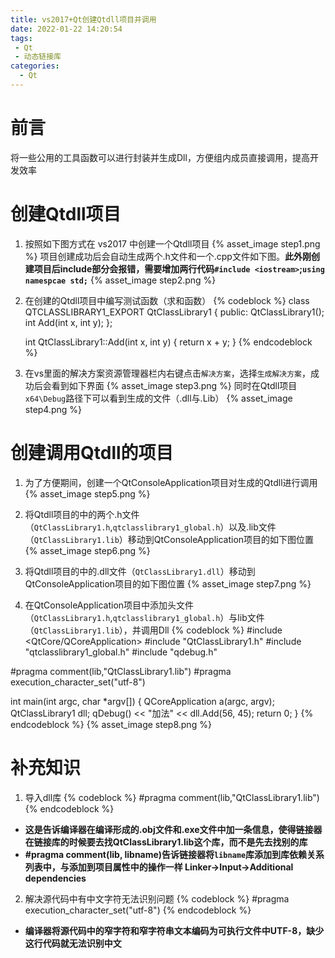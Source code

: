 ```yaml
---
title: vs2017+Qt创建Qtdll项目并调用
date: 2022-01-22 14:20:54
tags:
 - Qt
 - 动态链接库
categories:
  - Qt
---
```


# 前言
将一些公用的工具函数可以进行封装并生成Dll，方便组内成员直接调用，提高开发效率
<!-- more -->

# 创建Qtdll项目
1. 按照如下图方式在 vs2017 中创建一个Qtdll项目
{% asset_image step1.png %}
项目创建成功后会自动生成两个.h文件和一个.cpp文件如下图。**此外刚创建项目后include部分会报错，需要增加两行代码`#include <iostream>`;`using namespcae std;`**
{% asset_image step2.png %}

2. 在创建的Qtdll项目中编写测试函数（求和函数）
{% codeblock %}
	class QTCLASSLIBRARY1_EXPORT QtClassLibrary1
	{
	public:
		QtClassLibrary1();
		int Add(int x, int y);
	};
	
	int QtClassLibrary1::Add(int x, int y)
	{
		return x + y;
	}
{% endcodeblock %}

3. 在vs里面的解决方案资源管理器栏内右键点击`解决方案`，选择`生成解决方案`，成功后会看到如下界面
{% asset_image step3.png %}
同时在Qtdll项目`x64\Debug`路径下可以看到生成的文件（.dll与.Lib）
{% asset_image step4.png %}

# 创建调用Qtdll的项目
1. 为了方便期间，创建一个QtConsoleApplication项目对生成的Qtdll进行调用
{% asset_image step5.png %}

2. 将Qtdll项目的中的两个.h文件（`QtClassLibrary1.h`,`qtclasslibrary1_global.h`）以及.lib文件（`QtClassLibrary1.lib`）移动到QtConsoleApplication项目的如下图位置
{% asset_image step6.png %}

3. 将Qtdll项目的中的.dll文件（`QtClassLibrary1.dll`）移动到QtConsoleApplication项目的如下图位置
{% asset_image step7.png %}

4. 在QtConsoleApplication项目中添加头文件（`QtClassLibrary1.h`,`qtclasslibrary1_global.h`）与lib文件（`QtClassLibrary1.lib`），并调用Dll
{% codeblock %}
#include <QtCore/QCoreApplication>
#include "QtClassLibrary1.h"
#include "qtclasslibrary1_global.h"
#include "qdebug.h"

#pragma comment(lib,"QtClassLibrary1.lib")
#pragma execution_character_set("utf-8")

int main(int argc, char *argv[])
{
    QCoreApplication a(argc, argv);
	QtClassLibrary1 dll;
	qDebug() << "加法" << dll.Add(56, 45);
    return 0;
}
{% endcodeblock %}
{% asset_image step8.png %}

# 补充知识
1. 导入dll库
{% codeblock %}
#pragma comment(lib,"QtClassLibrary1.lib")
{% endcodeblock %}
- **这是告诉编译器在编译形成的.obj文件和.exe文件中加一条信息，使得链接器在链接库的时候要去找QtClassLibrary1.lib这个库，而不是先去找别的库**
- **#pragma comment(lib, libname)告诉链接器将`libname`库添加到库依赖关系列表中，与添加到项目属性中的操作一样 Linker->Input->Additional dependencies**

2. 解决源代码中有中文字符无法识别问题
{% codeblock %}
#pragma execution_character_set("utf-8")
{% endcodeblock %}
- **编译器将源代码中的窄字符和窄字符串文本编码为可执行文件中UTF-8，缺少这行代码就无法识别中文**